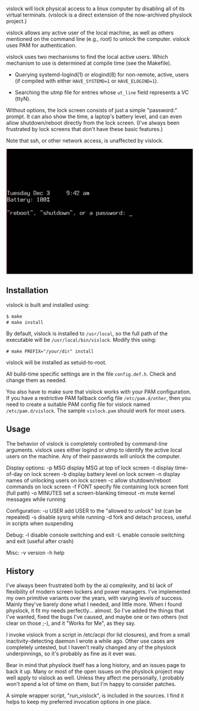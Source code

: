 vislock will lock physical access to a linux computer by disabling
all of its virtual terminals.  (vislock is a direct extension of
the now-archived physlock project.)

vislock allows any active user of the local machine, as well as
others mentioned on the command line (e.g., root) to unlock the
computer.  vislock uses PAM for authentication.

vislock uses two mechanisms to find the local active users.  Which
mechanism to use is determined at compile time (see the Makefile).

- Querying systemd-logind(1) or elogind(8) for non-remote, active,
    users (if compiled with either `HAVE_SYSTEMD=1` or
    `HAVE_ELOGIND=1`).

- Searching the utmp file for entries whose `ut_line` field
    represents a VC (ttyN).

Without options, the lock screen consists of just a simple "password:"
prompt.  It can also show the time, a laptop's battery level, and can
even allow shutdown/reboot directly from the lock screen.  (I've
always been frustrated by lock screens that don't have these basic
features.)

Note that ssh, or other network access, is unaffected by vislock.

![ screenshot ]( screenshot.png )


Installation
------------
vislock is built and installed using:

    $ make
    # make install

By default, vislock is installed to `/usr/local`, so the full path of
the executable will be `/usr/local/bin/vislock`.  Modify this using:

    # make PREFIX="/your/dir" install

vislock will be installed as setuid-to-root.

All build-time specific settings are in the file `config.def.h`.
Check and change them as needed.

You also have to make sure that vislock works with your PAM
configuration.  If you have a restrictive PAM fallback config file
`/etc/pam.d/other`, then you need to create a suitable PAM config file
for vislock named `/etc/pam.d/vislock`.  The sample `vislock.pam`
should work for most users.

Usage
-----
The behavior of vislock is completely controlled by command-line
arguments.  vislock uses either logind or utmp to identify the active
local users on the machine.  Any of their passwords will unlock the
computer.

Display options:
  -p MSG    display MSG at top of lock screen
  -t        display time-of-day on lock screen
  -b        display battery level on lock screen
  -n        display names of unlocking users on lock screen
  -c        allow shutdown/reboot commands on lock screen
  -f FONT   specify file containing lock screen font (full path)
  -o MINUTES set a screen-blanking timeout
  -m        mute kernel messages while running

Configuration:
  -u USER   add USER to the "allowed to unlock" list (can be repeated)
  -s        disable sysrq while running
  -d        fork and detach process, useful in scripts when suspending

Debug:
  -l        disable console switching and exit
  -L        enable console switching and exit (useful after crash)

Misc:
  -v        version
  -h        help


History
-------
I've always been frustrated both by the a) complexity, and b) lack of
flexibility of modern screen lockers and power managers.  I've
implemented my own primitive variants over the years, with varying
levels of success.  Mainly they've barely done what I needed, and
little more.  When I found physlock, it fit my needs perfectly...
almost.  So I've added the things that I've wanted, fixed the bugs
I've caused, and maybe one or two others (not clear on those ;-), and
it "Works for Me", as they say.

I invoke vislock from a script in /etc/acpi (for lid closures), and
from a small inactivity-detecting daemon I wrote a while ago.  Other
use cases are completely untested, but I haven't really changed any of
the physlock underpinnings, so it's probably as fine as it ever was.

Bear in mind that physlock itself has a long history, and an issues
page to back it up.  Many or most of the open issues on the physlock
project may well apply to vislock as well.  Unless they affect me
personally, I probably won't spend a lot of time on them, but I'm
happy to consider patches.

A simple wrapper script, "run_vislock", is included in the sources.  I
find it helps to keep my preferred invocation options in one place.

